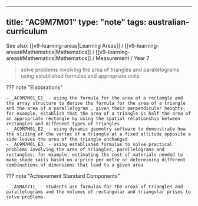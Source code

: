 
---
title: "AC9M7M01"
type: "note"
tags: australian-curriculum
---

See also: [[v9-learning-areas|Learning Areas]] / [[v9-learning-areas#Mathematics|Mathematics]] / [[v9-learning-areas#Mathematics|Mathematics]] / Measurement / Year 7

> solve problems involving the area of triangles and parallelograms using established formulas and appropriate units

??? note "Elaborations"

	- _AC9M7M01_E1_ - using the formula for the area of a rectangle and the array structure to derive the formula for the area of a triangle and the area of a parallelogram , given their perpendicular heights; for example, establish that the area of a triangle is half the area of an appropriate rectangle by using the spatial relationship between rectangles and different types of triangles
	- _AC9M7M01_E2_ - using dynamic geometry software to demonstrate how the sliding of the vertex of a triangle at a fixed altitude opposite a side leaves the area of the triangle unchanged
	- _AC9M7M01_E3_ - using established formulas to solve practical problems involving the area of triangles, parallelograms and rectangles; for example, estimating the cost of materials needed to make shade sails based on a price per metre or determining different combinations of dimensions that lead to a given area
??? note "Achievement Standard Components"

	- _ASMAT711_ - Students use formulas for the areas of triangles and parallelograms and the volumes of rectangular and triangular prisms to solve problems.

[//begin]: # "Autogenerated link references for markdown compatibility"
[v9-learning-areas]: ..%2Fv9-learning-areas "Learning Areas"
[//end]: # "Autogenerated link references" 
